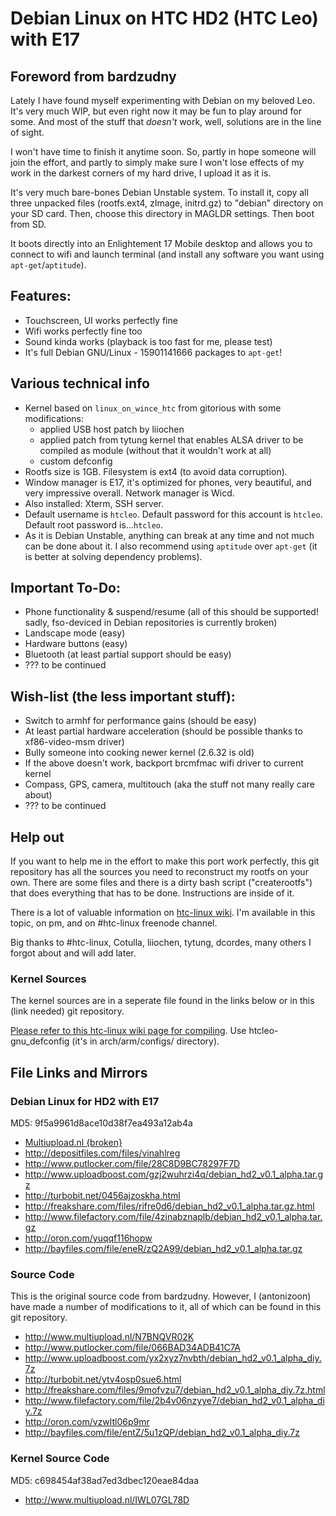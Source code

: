 # Debian Linux on HTC HD2 (HTC Leo) with E17

## Foreword from bardzudny

Lately I have found myself experimenting with Debian on my beloved Leo. It's very much WIP, but even right now it may be fun to play around for some. And most of the stuff that *doesn't* work, well, solutions are in the line of sight.

I won't have time to finish it anytime soon. So, partly in hope someone will join the effort, and partly to simply make sure I won't lose effects of my work in the darkest corners of my hard drive, I upload it as it is.

It's very much bare-bones Debian Unstable system. To install it, copy all three unpacked files (rootfs.ext4, zImage, initrd.gz) to "debian" directory on your SD card. Then, choose this directory in MAGLDR settings. Then boot from SD.

It boots directly into an Enlightement 17 Mobile desktop and allows you to connect to wifi and launch terminal (and install any software you want using `apt-get`/`aptitude`).

## Features:

* Touchscreen, UI works perfectly fine
* Wifi works perfectly fine too
* Sound kinda works (playback is too fast for me, please test)
* It's full Debian GNU/Linux - 15901141666 packages to `apt-get`!

## Various technical info

* Kernel based on `linux_on_wince_htc` from gitorious with some modifications:
  - applied USB host patch by liiochen
  - applied patch from tytung kernel that enables ALSA driver to be compiled as module (without that it wouldn't work at all)
  - custom defconfig
* Rootfs size is 1GB. Filesystem is ext4 (to avoid data corruption).
* Window manager is E17, it's optimized for phones, very beautiful, and very impressive overall. Network manager is Wicd.
* Also installed: Xterm, SSH server.
* Default username is `htcleo`. Default password for this account is `htcleo`. Default root password is...`htcleo`.
* As it is Debian Unstable, anything can break at any time and not much can be done about it. I also recommend using `aptitude` over `apt-get` (it is better at solving dependency problems).

## Important To-Do:

* Phone functionality & suspend/resume (all of this should be supported! sadly, fso-deviced in Debian repositories is currently broken)
* Landscape mode (easy)
* Hardware buttons (easy)
* Bluetooth (at least partial support should be easy)
* ??? to be continued

## Wish-list (the less important stuff):

* Switch to armhf for performance gains (should be easy)
* At least partial hardware acceleration (should be possible thanks to xf86-video-msm driver)
* Bully someone into cooking newer kernel (2.6.32 is old)
* If the above doesn't work, backport brcmfmac wifi driver to current kernel
* Compass, GPS, camera, multitouch (aka the stuff not many really care about)
* ??? to be continued

## Help out

If you want to help me in the effort to make this port work perfectly, this git repository has all the sources you need to reconstruct my rootfs on your own. There are some files and there is a dirty bash script ("createrootfs") that does everything that has to be done. Instructions are inside of it.

There is a lot of valuable information on [htc-linux wiki](http://htc-linux.org). I'm available in this topic, on pm, and on #htc-linux freenode channel.

Big thanks to #htc-linux, Cotulla, liiochen, tytung, dcordes, many others I forgot about and will add later.

### Kernel Sources

The kernel sources are in a seperate file found in the links below or in this (link needed) git repository.

[Please refer to this htc-linux wiki page for compiling](http://htc-linux.org/wiki/index.php?title=QuickDeveloperStartGuide#Kernel). Use htcleo-gnu_defconfig (it's in arch/arm/configs/ directory). 

## File Links and Mirrors

### Debian Linux for HD2 with E17

MD5: 9f5a9961d8ace10d38f7ea493a12ab4a

* [Multiupload.nl {broken}](http://www.multiupload.nl/8D7ZS99UTX)
* http://depositfiles.com/files/vinahlreg
* http://www.putlocker.com/file/28C8D9BC78297F7D
* http://www.uploadboost.com/gzj2wuhrzi4q/debian_hd2_v0.1_alpha.tar.gz
* http://turbobit.net/0456ajzoskha.html
* http://freakshare.com/files/rifre0d6/debian_hd2_v0.1_alpha.tar.gz.html
* http://www.filefactory.com/file/4zinabznaplb/debian_hd2_v0.1_alpha.tar.gz
* http://oron.com/yuqqf116hopw
* http://bayfiles.com/file/eneR/zQ2A99/debian_hd2_v0.1_alpha.tar.gz

### Source Code

This is the original source code from bardzudny. However, I (antonizoon) have made a number of modifications to it, all of which can be found in this git repository. 

* http://www.multiupload.nl/N7BNQVR02K
* http://www.putlocker.com/file/066BAD34ADB41C7A
* http://www.uploadboost.com/yx2xyz7nvbth/debian_hd2_v0.1_alpha_diy.7z
* http://turbobit.net/ytv4osp0sue6.html
* http://freakshare.com/files/9mofvzu7/debian_hd2_v0.1_alpha_diy.7z.html
* http://www.filefactory.com/file/2b4v06nzyye7/debian_hd2_v0.1_alpha_diy.7z
* http://oron.com/vzwltl06p9mr
* http://bayfiles.com/file/entZ/5u1zQP/debian_hd2_v0.1_alpha_diy.7z

### Kernel Source Code

MD5: c698454af38ad7ed3dbec120eae84daa

* http://www.multiupload.nl/IWL07GL78D